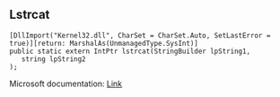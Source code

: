 ## Lstrcat

```
[DllImport("Kernel32.dll", CharSet = CharSet.Auto, SetLastError = true)][return: MarshalAs(UnmanagedType.SysInt)]
public static extern IntPtr lstrcat(StringBuilder lpString1,
   string lpString2
);
```

Microsoft documentation: [Link](https://learn.microsoft.com/en-us/windows/win32/api/winbase/nf-winbase-lstrcata)
